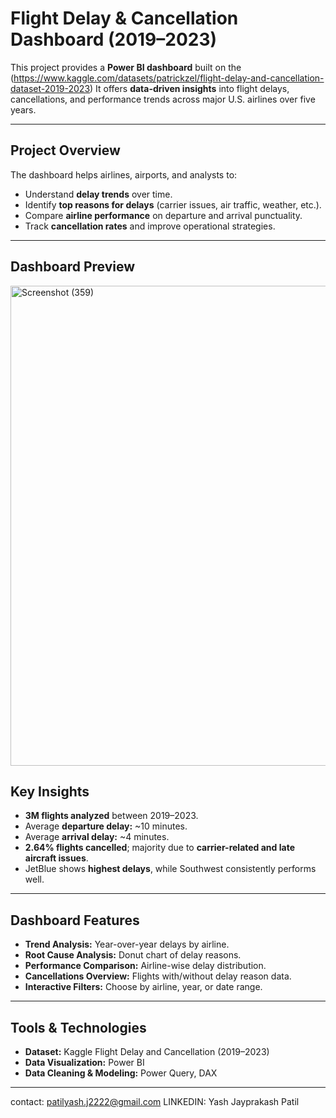
# Flight Delay & Cancellation Dashboard (2019–2023)

This project provides a **Power BI dashboard** built on the   (https://www.kaggle.com/datasets/patrickzel/flight-delay-and-cancellation-dataset-2019-2023)
It offers **data-driven insights** into flight delays, cancellations, and performance trends across major U.S. airlines over five years.  

---

##  Project Overview
The dashboard helps airlines, airports, and analysts to:
- Understand **delay trends** over time.
- Identify **top reasons for delays** (carrier issues, air traffic, weather, etc.).
- Compare **airline performance** on departure and arrival punctuality.
- Track **cancellation rates** and improve operational strategies.

---

##  Dashboard Preview
<img width="1366" height="768" alt="Screenshot (359)" src="https://github.com/user-attachments/assets/2902b845-a017-4d9d-8a92-2f2b3a5ecb80" />




## Key Insights
- **3M flights analyzed** between 2019–2023.  
- Average **departure delay:** ~10 minutes.  
- Average **arrival delay:** ~4 minutes.  
- **2.64% flights cancelled**; majority due to **carrier-related and late aircraft issues**.  
- JetBlue shows **highest delays**, while Southwest consistently performs well.  

---

##  Dashboard Features
-  **Trend Analysis:** Year-over-year delays by airline.  
-  **Root Cause Analysis:** Donut chart of delay reasons.  
-  **Performance Comparison:** Airline-wise delay distribution.  
-  **Cancellations Overview:** Flights with/without delay reason data.  
-  **Interactive Filters:** Choose by airline, year, or date range.  

---

##  Tools & Technologies
- **Dataset:** Kaggle Flight Delay and Cancellation (2019–2023)  
- **Data Visualization:** Power BI  
- **Data Cleaning & Modeling:** Power Query, DAX  

---

contact: 
patilyash.j2222@gmail.com
LINKEDIN: Yash Jayprakash Patil


